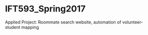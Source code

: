 # IFT593_Spring2017
Applied Project: Roommate search website, automation of volunteer-student mapping
